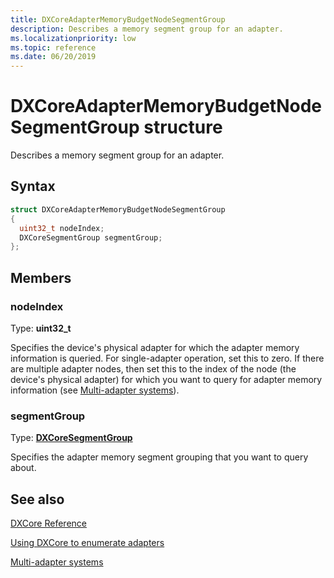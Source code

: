```yaml
---
title: DXCoreAdapterMemoryBudgetNodeSegmentGroup
description: Describes a memory segment group for an adapter.
ms.localizationpriority: low
ms.topic: reference
ms.date: 06/20/2019
---
```


# DXCoreAdapterMemoryBudgetNodeSegmentGroup structure

Describes a memory segment group for an adapter.

## Syntax

```cpp
struct DXCoreAdapterMemoryBudgetNodeSegmentGroup
{
  uint32_t nodeIndex;
  DXCoreSegmentGroup segmentGroup;
};
```

## Members

### nodeIndex

Type: **uint32_t**

Specifies the device's physical adapter for which the adapter memory information is queried. For single-adapter operation, set this to zero. If there are multiple adapter nodes, then set this to the index of the node (the device's physical adapter) for which you want to query for adapter memory information (see [Multi-adapter systems](/windows/win32/direct3d12/multi-engine)).

### segmentGroup

Type: **[DXCoreSegmentGroup](/windows/win32/dxcore/dxcore_interface/ne-dxcore_interface-dxcoresegmentgroup)**

Specifies the adapter memory segment grouping that you want to query about.

## See also

[DXCore Reference](/windows/win32/dxcore/dxcore-reference)

[Using DXCore to enumerate adapters](/windows/win32/dxcore/dxcore-enum-adapters)

[Multi-adapter systems](/windows/win32/direct3d12/multi-engine)